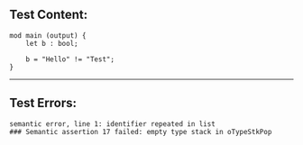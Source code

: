 
Test Content: 
-------------------------
```
mod main (output) {
    let b : bool;

    b = "Hello" != "Test";
}
```
------------------------

Test Errors:
-------------------------
```
semantic error, line 1: identifier repeated in list
### Semantic assertion 17 failed: empty type stack in oTypeStkPop
```
